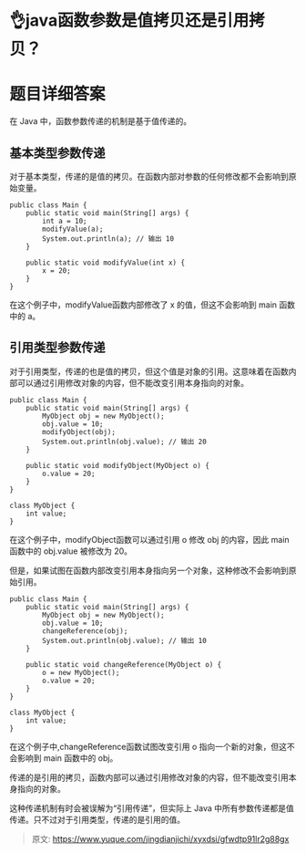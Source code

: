 # 👌java函数参数是值拷贝还是引用拷贝？

# 题目详细答案
在 Java 中，函数参数传递的机制是基于值传递的。

## 基本类型参数传递
对于基本类型，传递的是值的拷贝。在函数内部对参数的任何修改都不会影响到原始变量。

```plain
public class Main {
    public static void main(String[] args) {
        int a = 10;
        modifyValue(a);
        System.out.println(a); // 输出 10
    }

    public static void modifyValue(int x) {
        x = 20;
    }
}
```

在这个例子中，modifyValue函数内部修改了 x 的值，但这不会影响到 main 函数中的 a。

## 引用类型参数传递
对于引用类型，传递的也是值的拷贝，但这个值是对象的引用。这意味着在函数内部可以通过引用修改对象的内容，但不能改变引用本身指向的对象。

```plain
public class Main {
    public static void main(String[] args) {
        MyObject obj = new MyObject();
        obj.value = 10;
        modifyObject(obj);
        System.out.println(obj.value); // 输出 20
    }

    public static void modifyObject(MyObject o) {
        o.value = 20;
    }
}

class MyObject {
    int value;
}
```

在这个例子中，modifyObject函数可以通过引用 o 修改 obj 的内容，因此 main 函数中的 obj.value 被修改为 20。

但是，如果试图在函数内部改变引用本身指向另一个对象，这种修改不会影响到原始引用。

```plain
public class Main {
    public static void main(String[] args) {
        MyObject obj = new MyObject();
        obj.value = 10;
        changeReference(obj);
        System.out.println(obj.value); // 输出 10
    }

    public static void changeReference(MyObject o) {
        o = new MyObject();
        o.value = 20;
    }
}

class MyObject {
    int value;
}
```

在这个例子中,changeReference函数试图改变引用 o 指向一个新的对象，但这不会影响到 main 函数中的 obj。

传递的是引用的拷贝，函数内部可以通过引用修改对象的内容，但不能改变引用本身指向的对象。

这种传递机制有时会被误解为“引用传递”，但实际上 Java 中所有参数传递都是值传递。只不过对于引用类型，传递的是引用的值。



> 原文: <https://www.yuque.com/jingdianjichi/xyxdsi/gfwdtp91lr2g88gx>